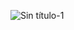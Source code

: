 ![Sin título-1](https://github.com/JuanBaronV/JuanBaronV/assets/106377369/316672f4-7b02-4a60-916b-014782349bc1)
